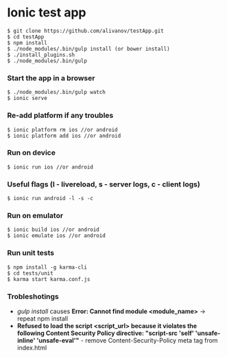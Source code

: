 # Ionic test app

    $ git clone https://github.com/alivanov/testApp.git
    $ cd testApp
    $ npm install
    $ ./node_modules/.bin/gulp install (or bower install)
    $ ./install_plugins.sh
    $ ./node_modules/.bin/gulp

### Start the app in a browser
    $ ./node_modules/.bin/gulp watch
    $ ionic serve

### Re-add platform if any troubles
    $ ionic platform rm ios //or android
    $ ionic platform add ios //or android

### Run on device
    $ ionic run ios //or android

### Useful flags (l - livereload, s - server logs, c - client logs)
    $ ionic run android -l -s -c

### Run on emulator
    $ ionic build ios //or android
    $ ionic emulate ios //or android

### Run unit tests
    $ npm install -g karma-cli
    $ cd tests/unit
    $ karma start karma.conf.js

### Trobleshotings

* _gulp install_ causes __Error: Cannot find module <module_name>__ -> repeat npm install
* __Refused to load the script <script_url> because it violates the following Content Security Policy directive: "script-src 'self' 'unsafe-inline' 'unsafe-eval'"__ - remove Content-Security-Policy meta tag from index.html